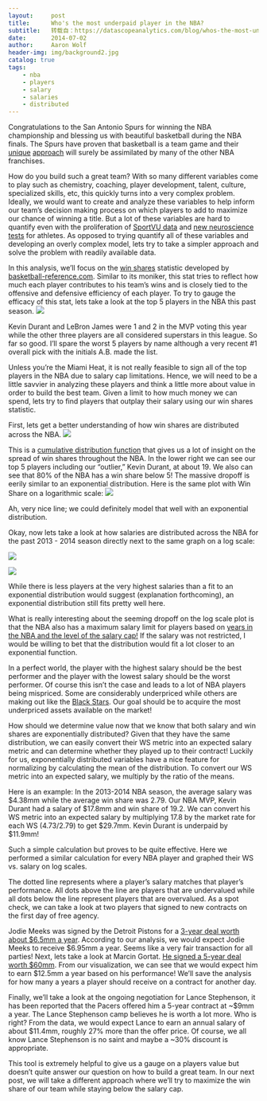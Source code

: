 ```yaml
---
layout:     post
title:      Who's the most underpaid player in the NBA?
subtitle:   转载自：https://datascopeanalytics.com/blog/whos-the-most-underpaid-player-in-the-nba/
date:       2014-07-02
author:     Aaron Wolf
header-img: img/background2.jpg
catalog: true
tags:
    - nba
    - players
    - salary
    - salaries
    - distributed
---
```


Congratulations to the San Antonio Spurs for winning the NBA championship and blessing us with beautiful basketball during the NBA finals. The Spurs have proven that basketball is a team game and their [unique](http://fivethirtyeight.com/datalab/the-spurs-were-an-outlier-of-unselfishness) [approach](http://regressing.deadspin.com/does-more-ball-movement-help-an-nba-offense-or-just-wa-1481953704) will surely be assimilated by many of the other NBA franchises. 

How do you build such a great team? With so many different variables come to play such as chemistry, coaching, player development, talent, culture, specialized skills, etc, this quickly turns into a very complex problem. Ideally, we would want to create and analyze these variables to help inform our team’s decision making process on which players to add to maximize our chance of winning a title. But a lot of these variables are hard to quantify even with the proliferation of [SportVU data](http://www.stats.com/sportvu/sportvu.asp) and [new neuroscience tests](https://www.prophecysciences.com/) for athletes. As opposed to trying quantify all of these variables and developing an overly complex model, lets try to take a simpler approach and solve the problem with readily available data.

In this analysis, we’ll focus on the [win shares](http://www.basketball-reference.com/about/ws.html) statistic developed by [basketball-reference.com](http://www.basketball-reference.com/). Similar to its moniker, this stat tries to reflect how much each player contributes to his team’s wins and is closely tied to the offensive and defensive efficiency of each player. To try to gauge the efficacy of this stat, lets take a look at the top 5 players in the NBA this past season.
![](https://datascopeanalytics.com/blog/whos-the-most-underpaid-player-in-the-nba/image04.png)


Kevin Durant and LeBron James were 1 and 2 in the MVP voting this year while the other three players are all considered superstars in this league. So far so good. I’ll spare the worst 5 players by name although a very recent #1 overall pick with the initials A.B. made the list.

Unless you’re the Miami Heat, it is not really feasible to sign all of the top players in the NBA due to salary cap limitations. Hence, we will need to be a little savvier in analyzing these players and think a little more about value in order to build the best team. Given a limit to how much money we can spend, lets try to find players that outplay their salary using our win shares statistic.

First, lets get a better understanding of how win shares are distributed across the NBA.
![](https://datascopeanalytics.com/blog/whos-the-most-underpaid-player-in-the-nba/image02.png)


This is a [cumulative distribution function](https://en.wikipedia.org/wiki/Cumulative_distribution_function#Complementary_cumulative_distribution_function_.28tail_distribution.29) that gives us a lot of insight on the spread of win shares throughout the NBA. In the lower right we can see our top 5 players including our “outlier,” Kevin Durant, at about 19. We also can see that 80% of the NBA has a win share below 5! The massive dropoff is eerily similar to an exponential distribution. Here is the same plot with Win Share on a logarithmic scale:
![](https://datascopeanalytics.com/blog/whos-the-most-underpaid-player-in-the-nba/image00.png)


Ah, very nice line; we could definitely model that well with an exponential distribution.

Okay, now lets take a look at how salaries are distributed across the NBA for the past 2013 - 2014 season directly next to the same graph on a log scale:


![](https://datascopeanalytics.com/blog/whos-the-most-underpaid-player-in-the-nba/image01.png)

![](https://datascopeanalytics.com/blog/whos-the-most-underpaid-player-in-the-nba/image03.png)



While there is less players at the very highest salaries than a fit to an exponential distribution would suggest (explanation forthcoming), an exponential distribution still fits pretty well here.

What is really interesting about the seeming dropoff on the log scale plot is that the NBA also has a maximum salary limit for players based on [years in the NBA and the level of the salary cap!](http://www.cbafaq.com/salarycap.htm#Q16) If the salary was not restricted, I would be willing to bet that the distribution would fit a lot closer to an exponential function.

In a perfect world, the player with the highest salary should be the best performer and the player with the lowest salary should be the worst performer. Of course this isn’t the case and leads to a lot of NBA players being mispriced. Some are considerably underpriced while others are making out like the [Black Stars](http://www.bloomberg.com/news/2014-06-27/ghana-defends-3-million-world-cup-plane-as-player-kisses-cash.html). Our goal should be to acquire the most underpriced assets available on the market!

How should we determine value now that we know that both salary and win shares are exponentially distributed? Given that they have the same distribution, we can easily convert their WS metric into an expected salary metric and can determine whether they played up to their contract! Luckily for us, exponentially distributed variables have a nice feature for normalizing by calculating the mean of the distribution. To convert our WS metric into an expected salary, we multiply by the ratio of the means.

Here is an example: In the 2013-2014 NBA season, the average salary was $4.38mm while the average win share was 2.79. Our NBA MVP, Kevin Durant had a salary of $17.8mm and win share of 19.2. We can convert his WS metric into an expected salary by multiplying 17.8 by the market rate for each WS (4.73/2.79) to get $29.7mm. Kevin Durant is underpaid by $11.9mm!

Such a simple calculation but proves to be quite effective. Here we performed a similar calculation for every NBA player and graphed their WS vs. salary on log scales.

The dotted line represents where a player’s salary matches that player’s performance. All dots above the line are players that are undervalued while all dots below the line represent players that are overvalued. As a spot check, we can take a look at two players that signed to new contracts on the first day of free agency.

Jodie Meeks was signed by the Detroit Pistons for a [3-year deal worth about $6.5mm a year](http://espn.go.com/nba/story/_/id/11164508/jodie-meeks-detroit-pistons-reach-3-year-deal). According to our analysis, we would expect Jodie Meeks to receive $6.95mm a year. Seems like a very fair transaction for all parties! Next, lets take a look at Marcin Gortat. [He signed a 5-year deal worth $60mm](http://www.bulletsforever.com/2014/7/1/5863014/marcin-gortat-contract-wizards-analysis-nba-free-agency). From our visualization, we can see that we would expect him to earn $12.5mm a year based on his performance! We’ll save the analysis for how many a years a player should receive on a contract for another day.

Finally, we’ll take a look at the ongoing negotiation for Lance Stephenson, it has been reported that the Pacers offered him a 5-year contract at ~$9mm a year. The Lance Stephenson camp believes he is worth a lot more. Who is right? From the data, we would expect Lance to earn an annual salary of about $11.4mm, roughly 27% more than the offer price. Of course, we all know Lance Stephenson is no saint and maybe a ~30% discount is appropriate. 

This tool is extremely helpful to give us a gauge on a players value but doesn’t quite answer our question on how to build a great team. In our next post, we will take a different approach where we’ll try to maximize the win share of our team while staying below the salary cap.
